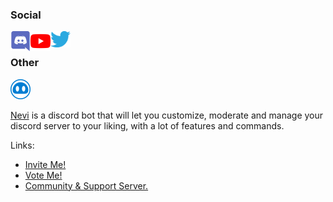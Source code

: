 ### Social

[<img align='left' src='https://raw.githubusercontent.com/Nevysian/Nevysian/master/icons/Discord.svg' alt='Discord' width='32px'>][discord]
[<img align='left' src='https://raw.githubusercontent.com/Nevysian/Nevysian/master/icons/Youtube.svg' alt='Youtube' width='32px'>][youtube]
[<img align='left' src='https://raw.githubusercontent.com/Nevysian/Nevysian/master/icons/Twitter.svg' alt='Twitter' width='32px' />][twitter]

<br>

### Other

[<img src='https://raw.githubusercontent.com/Nevysian/Nevysian/master/icons/NeviNeutral.svg' alt='Nevi' width='32px'>][nevi]

[Nevi](nevi) is a discord bot that will let you customize, moderate and manage your discord server to your liking, with a lot of features and commands.

Links:
 * [Invite Me!](nevi)
 * [Vote Me!](nevi_vote)
 * [Community & Support Server.](nevi_discord)



[discord]: https://discord.com/users/657702969034407947
[youtube]: https://www.youtube.com/channel/UCV7ejjvBuvhULn_hoM1sYwA
[twitter]: https://twitter.com/Nevysian
[nevi]: https://discord.com/oauth2/authorize?client_id=703042010352713729&scope=bot&permissions=403008598
[nevi_discord]: https://discord.gg/HErGxFK
[nevi_vote]: https://top.gg/bot/703042010352713729
